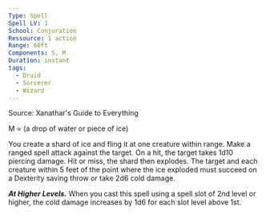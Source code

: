 ```yaml
---
Type: Spell
Spell LV: 1
School: Conjuration
Ressource: 1 action
Range: 60ft
Components: S, M
Duration: instant
tags:
  - Druid
  - Sorcerer
  - Wizard
---
```

Source: Xanathar's Guide to Everything

M = (a drop of water or piece of ice)

You create a shard of ice and fling it at one creature within range. Make a ranged spell attack against the target. On a hit, the target takes 1d10 piercing damage. Hit or miss, the shard then explodes. The target and each creature within 5 feet of the point where the ice exploded must succeed on a Dexterity saving throw or take 2d6 cold damage.

**_At Higher Levels._** When you cast this spell using a spell slot of 2nd level or higher, the cold damage increases by 1d6 for each slot level above 1st.